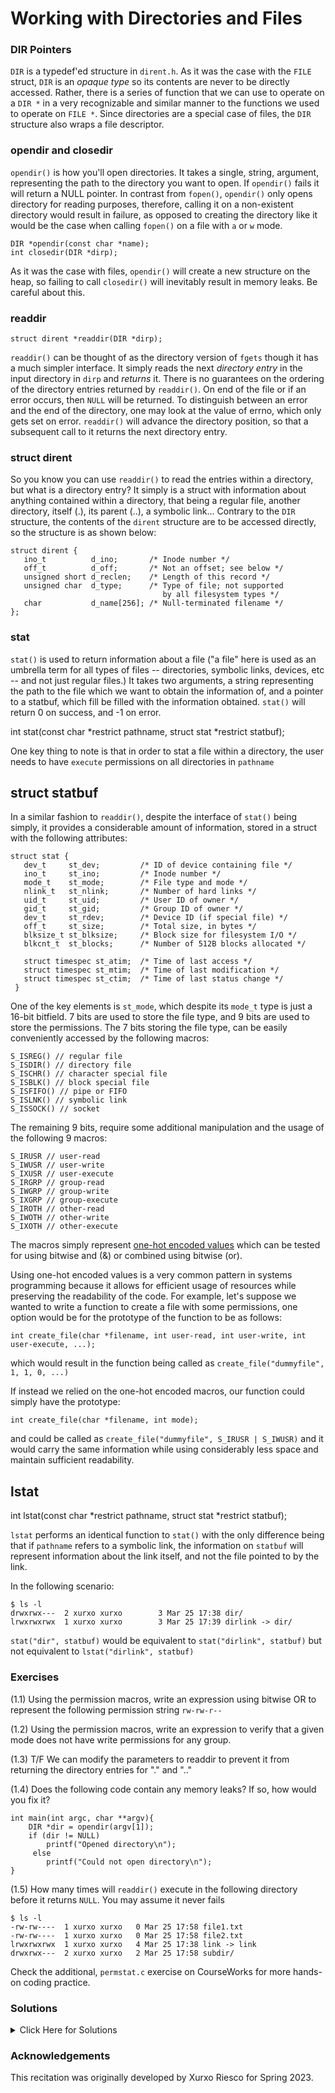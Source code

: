 # Working with Directories and Files

### DIR Pointers

`DIR`  is a typedef'ed structure in  `dirent.h`. As it was the case with the `FILE` struct, `DIR` is an _opaque type_ so its contents are never to be directly accessed. Rather, there is a series of function that we can use to operate on a `DIR *` in a very recognizable and similar manner to the functions we used to operate on `FILE *`. Since directories are a special case of files, the `DIR` structure also wraps a file descriptor.

### opendir and closedir

`opendir()`  is how you'll open directories. It takes a single, string, argument, representing the path to the directory you want to open. If  `opendir()` fails it will return a NULL pointer. In contrast from `fopen()`, `opendir()` only opens directory for reading purposes, therefore, calling it on a non-existent directory would result in failure, as opposed to creating the directory like it would be the case when calling `fopen()` on a file with `a` or `w` mode.

	DIR *opendir(const char *name);
	int closedir(DIR *dirp);

As it was the case with files, `opendir()` will create a new structure on the heap, so failing to call `closedir()` will inevitably result in memory leaks. Be careful about this.

### readdir

	struct dirent *readdir(DIR *dirp);
   
`readdir()` can be thought of as the directory version of `fgets` though it has a much simpler interface. It simply reads the next _directory entry_ in the input directory in `dirp` and *returns* it. There is no guarantees on the ordering of the directory entries returned by `readdir()`. On end of the file or if an error occurs, then `NULL` will be returned. To distinguish between an error and the end of the directory, one may look at the value of errno, which only gets set on error. `readdir()` will advance the directory position, so that a subsequent call to it returns the next directory entry. 

### struct dirent

So you know you can use `readdir()` to read the entries within a directory, but what is a directory entry? It simply is a struct with information about anything contained within a directory, that being a regular file, another directory, itself (.), its parent (..), a symbolic link... Contrary to the `DIR` structure, the contents of the `dirent` structure are to be accessed directly, so the structure is as shown below:

	struct dirent {
       ino_t          d_ino;       /* Inode number */
       off_t          d_off;       /* Not an offset; see below */
       unsigned short d_reclen;    /* Length of this record */
       unsigned char  d_type;      /* Type of file; not supported
                                      by all filesystem types */
       char           d_name[256]; /* Null-terminated filename */
	};
   
### stat

`stat()` is used to return information about a file ("a file" here is used as an umbrella term for all types of files -- directories, symbolic links, devices, etc -- and not just regular files.) It takes two arguments, a string representing the path to the file which we want to obtain the information of, and a pointer to a statbuf, which fill be filled with the information obtained. `stat()` will return 0 on success, and -1 on error.

   int stat(const char *restrict pathname,
            struct stat *restrict statbuf);
            
One key thing to note is that in order to stat a file within a directory, the user needs to have `execute` permissions on all directories in `pathname`
            
## struct statbuf

In a similar fashion to `readdir()`, despite the interface of `stat()` being simply, it provides a considerable amount of information, stored in a struct with the following attributes:

    struct stat {
       dev_t     st_dev;         /* ID of device containing file */
       ino_t     st_ino;         /* Inode number */
       mode_t    st_mode;        /* File type and mode */
       nlink_t   st_nlink;       /* Number of hard links */
       uid_t     st_uid;         /* User ID of owner */
       gid_t     st_gid;         /* Group ID of owner */
       dev_t     st_rdev;        /* Device ID (if special file) */
       off_t     st_size;        /* Total size, in bytes */
       blksize_t st_blksize;     /* Block size for filesystem I/O */
       blkcnt_t  st_blocks;      /* Number of 512B blocks allocated */

       struct timespec st_atim;  /* Time of last access */
       struct timespec st_mtim;  /* Time of last modification */
       struct timespec st_ctim;  /* Time of last status change */
     }

One of the key elements is `st_mode`, which despite its `mode_t` type is just a 16-bit bitfield. 7 bits are used to store the file type, and 9 bits are used to store the permissions. The 7 bits storing the file type, can be easily conveniently accessed by the following macros:

    S_ISREG() // regular file
    S_ISDIR() // directory file
    S_ISCHR() // character special file
    S_ISBLK() // block special file
    S_ISFIFO() // pipe or FIFO
    S_ISLNK() // symbolic link
    S_ISSOCK() // socket
           
The remaining 9 bits, require some additional manipulation and the usage of the following 9 macros:

    S_IRUSR // user-read
    S_IWUSR // user-write
    S_IXUSR // user-execute
    S_IRGRP // group-read
    S_IWGRP // group-write
    S_IXGRP // group-execute
    S_IROTH // other-read
    S_IWOTH // other-write
    S_IXOTH // other-execute
    
The macros simply represent [one-hot encoded values](https://en.wikipedia.org/wiki/One-hot) which can be tested for using bitwise and (&) or combined using bitwise (or).

Using one-hot encoded values is a very common pattern in systems programming because it allows for efficient usage of resources while preserving the readability of the code. For example, let's suppose we wanted to write a function to create a file with some permissions, one option would be for the prototype of the function to be as follows:

	int create_file(char *filename, int user-read, int user-write, int user-execute, ...);
  
which would result in the function being called as `create_file("dummyfile", 1, 1, 0, ...)` 

If instead we relied on the one-hot encoded macros, our function could simply have the prototype:

	int create_file(char *filename, int mode);
  
and could be called as `create_file("dummyfile", S_IRUSR | S_IWUSR)` and it would carry the same information while using considerably less space and maintain sufficient readability.

## lstat

int lstat(const char *restrict pathname,
                struct stat *restrict statbuf);

`lstat` performs an identical function to `stat()` with the only difference being that if `pathname` refers to a symbolic link, the information on `statbuf` will represent information about the link itself, and not the file pointed to by the link.

In the following scenario:

	$ ls -l
	drwxrwx---  2 xurxo xurxo        3 Mar 25 17:38 dir/
	lrwxrwxrwx  1 xurxo xurxo        3 Mar 25 17:39 dirlink -> dir/
  
`stat("dir", statbuf)` would be equivalent to `stat("dirlink", statbuf)` but not equivalent to `lstat("dirlink", statbuf)`


### Exercises

(1.1) Using the permission macros, write an expression using bitwise OR to represent the following permission string `rw-rw-r--`

(1.2) Using the permission macros, write an expression to verify that a given mode does not have write permissions for any group.

(1.3) T/F We can modify the parameters to readdir to prevent it from returning the directory entries for "." and ".."

(1.4) Does the following code contain any memory leaks? If so, how would you fix it?

	int main(int argc, char **argv){
	    DIR *dir = opendir(argv[1]);
	    if (dir != NULL)
	        printf("Opened directory\n");
	     else
	        printf("Could not open directory\n");
	}

(1.5) How many times will `readdir()` execute in the following directory before it returns `NULL`. You may assume it never fails

	$ ls -l
	-rw-rw----  1 xurxo xurxo   0 Mar 25 17:58 file1.txt
	-rw-rw----  1 xurxo xurxo   0 Mar 25 17:58 file2.txt
	lrwxrwxrwx  1 xurxo xurxo   4 Mar 25 17:38 link -> link
	drwxrwx---  2 xurxo xurxo   2 Mar 25 17:58 subdir/

Check the additional, `permstat.c` exercise on CourseWorks for more hands-on coding practice. 

### Solutions
<details><summary>Click Here for Solutions</summary>

(1.1) `(S_IRUSR | S_IWUSR | S_IRGRP | S_IWGRP | S_IROTH)`

(1.2) `(mode & (S_IWUSR | S_IWGRP | S_IWOTH)) == 0`

(1.3) False.

(1.4) Yes, it can be prevented calling `closedir()`

(1.5) 6
</details>

### Acknowledgements
This recitation was originally developed by Xurxo Riesco for Spring 2023.

